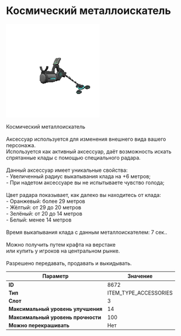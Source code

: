 # Космический металлоискатель

![Item Image](../img/8672.webp?raw=true)

Космический металлоискатель<br><br>Аксессуар используется для изменения внешнего вида вашего персонажа.<br>Используется как активный аксессуар, даёт возможность искать<br>спрятанные клады с помощью специального радара.<br><br>Данный аксессуар имеет уникальные свойства:<br>- Увеличенный радиус выкапывания клада на +6 метров;<br>- При надетом аксессуаре вы не испытываете чувство голода;<br><br>Цвет радара показывает, как далеко вы находитесь от клада:<br>- Оранжевый: более 29 метров<br>- Жёлтый: от 29 до 20 метров<br>- Зелёный: от 20 до 14 метров<br>- Белый: менее 14 метров<br><br>Время выкапывания клада с данным металлоискателем: 7 сек..<br><br>Можно получить путем крафта на верстаке<br>или купить у игроков на центральном рынке.<br><br>Разрешено передавать, продавать и выкидывать.


| Параметр | Значение |
|----------|----------|
| **ID** | 8672 |
| **Тип** | ITEM_TYPE_ACCESSORIES |
| **Слот** | 3 |
| **Максимальный уровень улучшения** | 14 |
| **Максимальный уровень прочности** | 100 |
| **Можно перекрашивать** | Нет |

